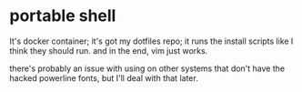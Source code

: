 # portable shell

It's docker container; it's got my dotfiles repo; it runs the install scripts like I think they should run.  and in the end, vim just works.

there's probably an issue with using on other systems that don't have the hacked powerline fonts, but I'll deal with that later.


